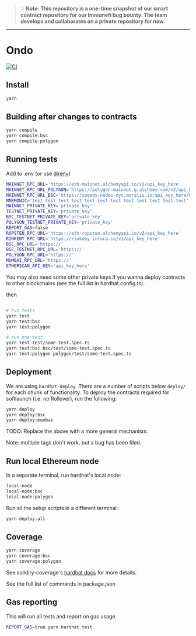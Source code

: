 > 💡 **Note: This repository is a one-time snapshot of our smart contract repository for our Immunefi bug bounty. The team develops and collaborates on a private repository for now.**

---

# Ondo

[![CI](https://github.com/ondoprotocol/ondo-protocol/actions/workflows/nodejs.yml/badge.svg)](https://github.com/ondoprotocol/ondo-protocol/actions/workflows/nodejs.yml)

## Install

```sh
yarn
```

## Building after changes to contracts

```sh
yarn compile
yarn compile:bsc
yarn compile:polygon
```

## Running tests

Add to .env (or use [direnv](https://direnv.net))

```sh
MAINNET_RPC_URL='https://eth-mainnet.alchemyapi.io/v2/api_key_here'
MAINNET_RPC_URL_POLYGON='https://polygon-mainnet.g.alchemy.com/v2/api_key_here'
MAINNET_RPC_URL_BSC='https://speedy-nodes-nyc.moralis.io/api_key_here/bsc/mainnet/archive'
MNEMONIC='test test test test test test test test test test test test'
MAINNET_PRIVATE_KEY='private_key'
TESTNET_PRIVATE_KEY='private_key'
BSC_TESTNET_PRIVATE_KEY='private_key'
POLYGON_TESTNET_PRIVATE_KEY='private_key'
REPORT_GAS=false
ROPSTEN_RPC_URL='https://eth-ropsten.alchemyapi.io/v2/api_key_here'
RINKEBY_RPC_URL='https://rinkeby.infura.io/v3/api_key_here'
BSC_RPC_URL='https://'
BSC_TESTNET_RPC_URL='https://'
POLYGON_RPC_URL='https://'
MUMBAI_RPC_URL='https://'
ETHERSCAN_API_KEY='api_key_here'
```

You may also need some other private keys if you wanna deploy contracts to other blockchains (see the full list in hardhat.config.ts).

then

```sh

# run tests
yarn test
yarn test:bsc
yarn test:polygon

# run one test
yarn test test/some-test.spec.ts
yarn test:bsc bsc/test/some-test.spec.ts
yarn test:polygon polygon/test/some-test.spec.ts
```

## Deployment

We are using `hardhat-deploy`. There are a number of scripts below `deploy/` for each chunk of functionality. To deploy the contracts required for softlaunch (i.e. no Rollover), run the following:

```sh
yarn deploy
yarn deploy:bsc
yarn deploy:mumbai
```

TODO: Replace the above with a more general mechanism.

Note: multiple tags don't work, but a bug has been filed.

## Run local Ethereum node

In a separate terminal, run hardhat's local node:

```sh
local-node
local-node:bsc
local-node:polygon
```

Run all the setup scripts in a different terminal:

```sh
yarn deploy:all
```

## Coverage

```sh
yarn coverage
yarn coverage:bsc
yarn coverage:polygon
```

See solidity-coverage's [hardhat docs](https://github.com/sc-forks/solidity-coverage/blob/master/HARDHAT_README.md) for more details.

See the full list of commands in package.json

## Gas reporting

This will run all tests and report on gas usage.

```sh
REPORT_GAS=true yarn hardhat test
```
